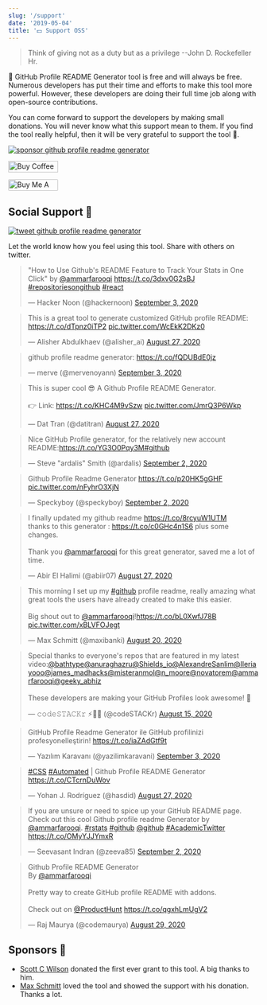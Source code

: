 ```yaml
---
slug: '/support'
date: '2019-05-04'
title: '💵 Support OSS'
---
```


> Think of giving not as a duty but as a privilege --John D. Rockefeller Hr.

🚀 GitHub Profile README Generator tool is free and will always be free. Numerous developers has put their time and efforts to make this tool more powerful. However, these developers are doing their full time job along with open-source contributions.

You can come forward to support the developers by making small donations. You will never know what this support mean to them. If you find the tool really helpful, then it will be very grateful to support the tool 🙇.

<p align="left">
  <a href="https://www.paypal.me/ammarfarooqi/10"><img src="https://ionicabizau.github.io/badges/paypal.svg" alt="sponsor github profile readme generator"/>
  </a>

<a href='https://ko-fi.com/A0A81XXSX' target='_blank'><img height='23' width="100" src='https://cdn.ko-fi.com/cdn/kofi3.png?v=2' alt='Buy Coffee for ammarfarooqi' />
</a>

<a href="https://www.buymeacoffee.com/ammarfarooqi" target="_blank"><img src="https://cdn.buymeacoffee.com/buttons/default-orange.png" alt="Buy Me A Coffee" height="23" width="100" style="border-radius:2px" />
</a>

</p>

## Social Support 🤝

<a href="https://twitter.com/intent/tweet?text=Wow:&url=https%3A%2F%2Fammarfarooqi.github.io%2Fgithub-profile-readme-generator">
<img src="https://img.shields.io/twitter/url?style=social&url=https%3A%2F%2Fammarfarooqi.github.io%2Fgithub-profile-readme-generator" alt="tweet github profile readme generator"/>
</a>

Let the world know how you feel using this tool. Share with others on twitter.

<blockquote class="twitter-tweet" data-dnt="true"><p lang="en" dir="ltr">&quot;How to Use Github&#39;s README Feature to Track Your Stats in One Click&quot; by <a href="https://twitter.com/ammarfarooqi?ref_src=twsrc%5Etfw">@ammarfarooqi</a> <a href="https://t.co/3dxv0G2sBJ">https://t.co/3dxv0G2sBJ</a> <a href="https://twitter.com/hashtag/repositoriesongithub?src=hash&amp;ref_src=twsrc%5Etfw">#repositoriesongithub</a> <a href="https://twitter.com/hashtag/react?src=hash&amp;ref_src=twsrc%5Etfw">#react</a></p>&mdash; Hacker Noon (@hackernoon) <a href="https://twitter.com/hackernoon/status/1301615959107678215?ref_src=twsrc%5Etfw">September 3, 2020</a></blockquote> <script async src="https://platform.twitter.com/widgets.js" charset="utf-8"></script>

<blockquote class="twitter-tweet" data-dnt="true"><p lang="en" dir="ltr">This is a great tool to generate customized GitHub profile README: <a href="https://t.co/dTpnz0iTP2">https://t.co/dTpnz0iTP2</a> <a href="https://t.co/WcEkK2DKz0">pic.twitter.com/WcEkK2DKz0</a></p>&mdash; Alisher Abdulkhaev (@alisher_ai) <a href="https://twitter.com/alisher_ai/status/1298858350885576704?ref_src=twsrc%5Etfw">August 27, 2020</a></blockquote>

<blockquote class="twitter-tweet data-dnt="true""><p lang="ro" dir="ltr">github profile readme generator: <a href="https://t.co/fQDUBdE0jz">https://t.co/fQDUBdE0jz</a></p>&mdash; merve (@mervenoyann) <a href="https://twitter.com/mervenoyann/status/1301436574475976706?ref_src=twsrc%5Etfw">September 3, 2020</a></blockquote>

<blockquote class="twitter-tweet" data-dnt="true"><p lang="en" dir="ltr">This is super cool 😎 A Github Profile README Generator.<br><br>👉 Link: <a href="https://t.co/KHC4M9vSzw">https://t.co/KHC4M9vSzw</a> <a href="https://t.co/JmrQ3P6Wkp">pic.twitter.com/JmrQ3P6Wkp</a></p>&mdash; Dat Tran (@datitran) <a href="https://twitter.com/datitran/status/1298947006371713024?ref_src=twsrc%5Etfw">August 27, 2020</a></blockquote>

<blockquote class="twitter-tweet data-dnt="true""><p lang="en" dir="ltr">Nice GitHub Profile generator, for the relatively new account README:<a href="https://t.co/YG3O0Pqy3M">https://t.co/YG3O0Pqy3M</a><a href="https://twitter.com/hashtag/github?src=hash&amp;ref_src=twsrc%5Etfw">#github</a></p>&mdash; Steve &quot;ardalis&quot; Smith (@ardalis) <a href="https://twitter.com/ardalis/status/1300953474868314118?ref_src=twsrc%5Etfw">September 2, 2020</a></blockquote>

<blockquote class="twitter-tweet data-dnt="true""><p lang="ro" dir="ltr">Github Profile Readme Generator <a href="https://t.co/p20HK5gGHF">https://t.co/p20HK5gGHF</a> <a href="https://t.co/nFyhrO3XjN">pic.twitter.com/nFyhrO3XjN</a></p>&mdash; Speckyboy (@speckyboy) <a href="https://twitter.com/speckyboy/status/1301233718405869568?ref_src=twsrc%5Etfw">September 2, 2020</a></blockquote>

<blockquote class="twitter-tweet" data-dnt="true"><p lang="en" dir="ltr">I finally updated my github readme <a href="https://t.co/8rcyuW1UTM">https://t.co/8rcyuW1UTM</a> <br>thanks to this generator : <a href="https://t.co/c0GHc4n1S6">https://t.co/c0GHc4n1S6</a> plus some changes.<br><br>Thank you <a href="https://twitter.com/ammarfarooqi?ref_src=twsrc%5Etfw">@ammarfarooqi</a> for this great generator, saved me a lot of time.</p>&mdash; Abir El Halimi (@abiir07) <a href="https://twitter.com/abiir07/status/1299013498178076673?ref_src=twsrc%5Etfw">August 27, 2020</a></blockquote>

<blockquote class="twitter-tweet" data-dnt="true"><p lang="en" dir="ltr">This morning I set up my <a href="https://twitter.com/hashtag/github?src=hash&amp;ref_src=twsrc%5Etfw">#github</a> profile readme, really amazing what great tools the users have already created to make this easier.<br><br>Big shout out to <a href="https://twitter.com/ammarfarooqi?ref_src=twsrc%5Etfw">@ammarfarooqi</a>!<a href="https://t.co/bL0XwfJ78B">https://t.co/bL0XwfJ78B</a> <a href="https://t.co/xBLVFOJegt">pic.twitter.com/xBLVFOJegt</a></p>&mdash; Max Schmitt (@maxibanki) <a href="https://twitter.com/maxibanki/status/1296408691273498624?ref_src=twsrc%5Etfw">August 20, 2020</a></blockquote>

<blockquote class="twitter-tweet" data-dnt="true"><p lang="en" dir="ltr">Special thanks to everyone&#39;s repos that are featured in my latest video:<a href="https://twitter.com/bathtype?ref_src=twsrc%5Etfw">@bathtype</a><a href="https://twitter.com/anuraghazru?ref_src=twsrc%5Etfw">@anuraghazru</a><a href="https://twitter.com/Shields_io?ref_src=twsrc%5Etfw">@Shields_io</a><a href="https://twitter.com/AlexandreSanlim?ref_src=twsrc%5Etfw">@AlexandreSanlim</a><a href="https://twitter.com/Ileriayooo?ref_src=twsrc%5Etfw">@Ileriayooo</a><a href="https://twitter.com/james_madhacks?ref_src=twsrc%5Etfw">@james_madhacks</a><a href="https://twitter.com/misteranmol?ref_src=twsrc%5Etfw">@misteranmol</a><a href="https://twitter.com/n_moore?ref_src=twsrc%5Etfw">@n_moore</a><a href="https://twitter.com/novatorem?ref_src=twsrc%5Etfw">@novatorem</a><a href="https://twitter.com/ammarfarooqi?ref_src=twsrc%5Etfw">@ammarfarooqi</a><a href="https://twitter.com/geeky_abhiz?ref_src=twsrc%5Etfw">@geeky_abhiz</a><br><br>These developers are making your GitHub Profiles look awesome! 💪</p>&mdash; 𝚌𝚘𝚍𝚎𝚂𝚃𝙰𝙲𝙺𝚛 ⚡👨‍💻 (@codeSTACKr) <a href="https://twitter.com/codeSTACKr/status/1294618297086943232?ref_src=twsrc%5Etfw">August 15, 2020</a></blockquote> <script async src="https://platform.twitter.com/widgets.js" charset="utf-8"></script>

<blockquote class="twitter-tweet data-dnt="true"" data-theme="light"><p lang="tr" dir="ltr">GitHub Profile Readme Generator ile GitHub profilinizi profesyonelleştirin! <a href="https://t.co/iaZAdGtf9t">https://t.co/iaZAdGtf9t</a></p>&mdash; Yazılım Karavanı (@yazilimkaravani) <a href="https://twitter.com/yazilimkaravani/status/1301467413591007232?ref_src=twsrc%5Etfw">September 3, 2020</a></blockquote>

<blockquote class="twitter-tweet data-dnt="true""><p lang="ro" dir="ltr"><a href="https://twitter.com/hashtag/CSS?src=hash&amp;ref_src=twsrc%5Etfw">#CSS</a> <a href="https://twitter.com/hashtag/Automated?src=hash&amp;ref_src=twsrc%5Etfw">#Automated</a> | Github Profile README Generator <a href="https://t.co/CTcrnDuWov">https://t.co/CTcrnDuWov</a></p>&mdash; Yohan J. Rodríguez (@hasdid) <a href="https://twitter.com/hasdid/status/1299070955646586882?ref_src=twsrc%5Etfw">August 27, 2020</a></blockquote>

<blockquote class="twitter-tweet data-dnt="true""><p lang="en" dir="ltr">If you are unsure or need to spice up your GitHub README page. Check out this cool Github profile readme Generator by ⁦<a href="https://twitter.com/ammarfarooqi?ref_src=twsrc%5Etfw">@ammarfarooqi</a>⁩. <a href="https://twitter.com/hashtag/rstats?src=hash&amp;ref_src=twsrc%5Etfw">#rstats</a> <a href="https://twitter.com/hashtag/github?src=hash&amp;ref_src=twsrc%5Etfw">#github</a> ⁦<a href="https://twitter.com/github?ref_src=twsrc%5Etfw">@github</a>⁩ <a href="https://twitter.com/hashtag/AcademicTwitter?src=hash&amp;ref_src=twsrc%5Etfw">#AcademicTwitter</a> <a href="https://t.co/OMyYJJYmxR">https://t.co/OMyYJJYmxR</a></p>&mdash; Seevasant Indran (@zeeva85) <a href="https://twitter.com/zeeva85/status/1301213068060438528?ref_src=twsrc%5Etfw">September 2, 2020</a></blockquote>

<blockquote class="twitter-tweet data-dnt="true""><p lang="en" dir="ltr">Github Profile README Generator<br>By <a href="https://twitter.com/ammarfarooqi?ref_src=twsrc%5Etfw">@ammarfarooqi</a> <br><br>Pretty way to create GitHub profile README with addons.<br><br>Check out on <a href="https://twitter.com/ProductHunt?ref_src=twsrc%5Etfw">@ProductHunt</a> <a href="https://t.co/qgxhLmUgV2">https://t.co/qgxhLmUgV2</a></p>&mdash; Raj Maurya (@codemaurya) <a href="https://twitter.com/codemaurya/status/1299700992577957888?ref_src=twsrc%5Etfw">August 29, 2020</a></blockquote>

<script async src="https://platform.twitter.com/widgets.js" charset="utf-8"></script>

## Sponsors 🙇

- [Scott C Wilson](https://github.com/scottcwilson) donated the first ever grant to this tool. A big thanks to him.
- [Max Schmitt](https://github.com/mxschmitt) loved the tool and showed the support with his donation. Thanks a lot.
